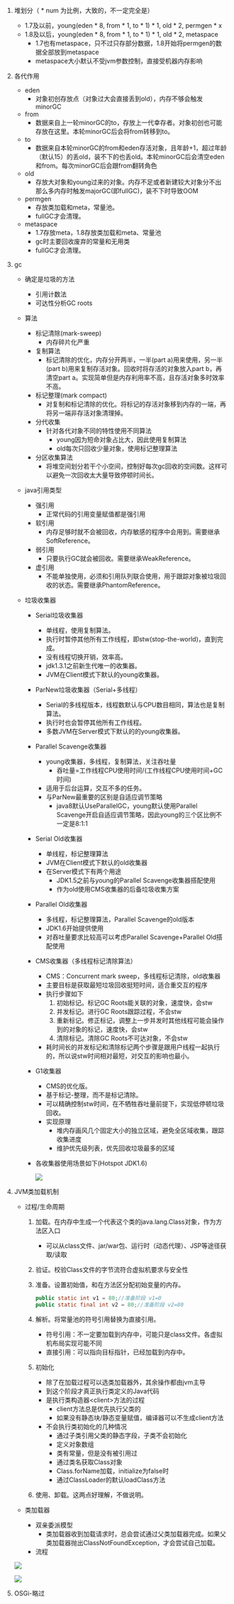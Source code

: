 1. 堆划分（ * num 为比例，大致的，不一定完全是）

   - 1.7及以前，young(eden * 8, from * 1, to * 1) * 1, old * 2, permgen * x
   - 1.8及以后，young(eden * 8, from * 1, to * 1) * 1, old * 2, metaspace
     - 1.7也有metaspace，只不过只存部分数据，1.8开始将permgen的数据全部放到metaspace
     - metaspace大小默认不受jvm参数控制，直接受机器内存影响

2. 各代作用

   - eden
     - 对象初创存放点（对象过大会直接丢到old），内存不够会触发minorGC
   - from
     - 数据来自上一轮minorGC的to，存放上一代幸存者。对象初创也可能存放在这里。本轮minorGC后会将from转移到to。
   - to
     - 数据来自本轮minorGC的from和eden存活对象，且年龄+1，超过年龄（默认15）的丢old，装不下的也丢old。本轮minorGC后会清空eden和from。每次minorGC后会跟from翻转角色
   - old
     - 存放大对象和young过来的对象。内存不足或者新建较大对象分不出那么多内存时触发majorGC(即fullGC)，装不下时导致OOM
   - permgen
     - 存放类加载和meta，常量池。
     - fullGC才会清理。
   - metaspace
     - 1.7存放meta，1.8存放类加载和meta、常量池
     - gc时主要回收废弃的常量和无用类
     - fullGC才会清理。

3. gc

   - 确定是垃圾的方法

     - 引用计数法
     - 可达性分析GC roots

   - 算法

     - 标记清除(mark-sweep)
       - 内存碎片化严重
     - 复制算法
       - 标记清除的优化，内存分开两半，一半(part a)用来使用，另一半(part b)用来复制存活对象。回收时将存活的对象放入part b，再清空part a。实现简单但是内存利用率不高，且存活对象多时效率不高。
     - 标记整理(mark compact)
       - 对复制和标记清除的优化。将标记的存活对象移到内存的一端，再将另一端非存活对象清理掉。
     - 分代收集
       - 针对各代对象不同的特性使用不同算法
         - young因为短命对象占比大，因此使用复制算法
         - old每次只回收少量对象，使用标记整理算法
     - 分区收集算法
       - 将堆空间划分若干个小空间，控制好每次gc回收的空间数。这样可以避免一次回收太大量导致停顿时间长。

   - java引用类型

     - 强引用
       - 正常代码的引用变量赋值都是强引用
     - 软引用
       - 内存足够时就不会被回收，内存敏感的程序中会用到。需要继承SoftReference。
     - 弱引用
       - 只要执行GC就会被回收。需要继承WeakReference。
     - 虚引用
       - 不能单独使用，必须和引用队列联合使用，用于跟踪对象被垃圾回收的状态。需要继承PhantomReference。

   - 垃圾收集器

     - Serial垃圾收集器

       - 单线程，使用复制算法。
       - 执行时暂停其他所有工作线程，即stw(stop-the-world)，直到完成。
       - 没有线程切换开销，效率高。
       - jdk1.3.1之前新生代唯一的收集器。
       - JVM在Client模式下默认的young收集器。

     - ParNew垃圾收集器（Serial+多线程）

       - Serial的多线程版本，线程数默认与CPU数目相同，算法也是复制算法。
       - 执行时也会暂停其他所有工作线程。
       - 多数JVM在Server模式下默认的的young收集器。

     - Parallel Scavenge收集器

       - young收集器，多线程，复制算法，关注吞吐量
         - 吞吐量=工作线程CPU使用时间/(工作线程CPU使用时间+GC时间)
       - 适用于后台运算，交互不多的任务。
       - 与ParNew最重要的区别是自适应调节策略
         - java8默认UseParallelGC，young默认使用Parallel Scavenge开启自适应调节策略，因此young的三个区比例不一定是8:1:1

     - Serial Old收集器

       - 单线程，标记整理算法
       - JVM在Client模式下默认的old收集器
       - 在Server模式下有两个用途
         - JDK1.5之前与young的Parallel Scavenge收集器搭配使用
         - 作为old使用CMS收集器的后备垃圾收集方案

     - Parallel Old收集器

       - 多线程，标记整理算法，Parallel Scavenge的old版本
       - JDK1.6开始提供使用
       - 对吞吐量要求比较高可以考虑Parallel Scavenge+Parallel Old搭配使用

     - CMS收集器（多线程标记清除算法）

       - CMS：Concurrent mark sweep，多线程标记清除，old收集器
       - 主要目标是获取最短垃圾回收挺短时间，适合重交互的程序
       - 执行步骤如下
         1. 初始标记。标记GC Roots能关联的对象，速度快，会stw
         2. 并发标记。进行GC Roots跟踪过程，不会stw
         3. 重新标记。修正标记，调整上一步并发时其他线程可能会操作到的对象的标记，速度快，会stw
         4. 清除标记。清除GC Roots不可达对象，不会stw
       - 耗时间长的并发标记和清除标记两个步骤是跟用户线程一起执行的，所以说stw时间相对最短，对交互的影响也最小。

     - G1收集器

       - CMS的优化版。
       - 基于标记-整理，而不是标记清除。
       - 可以精确控制stw时间，在不牺牲吞吐量前提下，实现低停顿垃圾回收。
       - 实现原理
         - 堆内存画风几个固定大小的独立区域，避免全区域收集，跟踪收集进度
         - 维护优先级列表，优先回收垃圾最多的区域

     - 各收集器使用场景如下(Hotspot JDK1.6)

       ![](sp190316_211725.jpg)

4. JVM类加载机制

   - 过程/生命周期
     1. 加载。在内存中生成一个代表这个类的java.lang.Class对象，作为方法区入口

        - 可以从class文件、jar/war包、运行时（动态代理）、JSP等途径获取/读取

     2. 验证。校验Class文件的字节流符合虚拟机要求与安全性

     3. 准备。设置初始值，和在方法区分配初始变量的内存。

        ```java
        public static int v1 = 80;//准备阶段 v1=0
        public static final int v2 = 80;//准备阶段 v2=80
        ```

     4. 解析。将常量池的符号引用替换为直接引用。

        - 符号引用：不一定要加载到内存中，可能只是class文件。各虚拟机布局实现可能不同
        - 直接引用：可以指向目标指针，已经加载到内存中。

     5. 初始化

        - 除了在加载过程可以选类加载器外，其余操作都由jvm主导
        - 到这个阶段才真正执行类定义的Java代码
        - 是执行类构造器\<client\>方法的过程
          - client方法总是优先执行父类的
          - 如果没有静态块/静态变量赋值，编译器可以不生成client方法
        - 不会执行类初始化的几种情况
          - 通过子类引用父类的静态字段，子类不会初始化
          - 定义对象数组
          - 类有常量，但是没有被引用过
          - 通过类名获取Class对象
          - Class.forName加载，initialize为false时
          - 通过ClassLoader的默认loadClass方法

     6. 使用、卸载。这两点好理解，不做说明。

   - 类加载器

     - 双亲委派模型
       - 类加载器收到加载请求时，总会尝试通过父类加载器完成。如果父类加载器抛出ClassNotFoundException，才会尝试自己加载。
     - 流程

   ![](sp190316_211648.jpg)

   ![](2154124-d5859f8e79069128.png)

5. OSGi-略过


